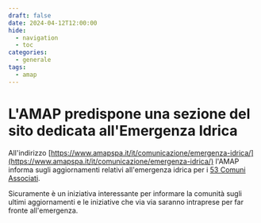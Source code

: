 ```yaml
---
draft: false
date: 2024-04-12T12:00:00
hide:
  - navigation
  - toc
categories:
  - generale
tags:
  - amap
---
```



# L'AMAP predispone una sezione del sito dedicata all'Emergenza Idrica

All'indirizzo [https://www.amapspa.it/it/comunicazione/emergenza-idrica/](https://www.amapspa.it/it/comunicazione/emergenza-idrica/) l'AMAP informa sugli aggiornamenti relativi all'emergenza idrica
per i [53 Comuni Associati](https://www.amapspa.it/it/azienda/).

Sicuramente è un iniziativa interessante per informare la comunità sugli ultimi aggiornamenti e le iniziative che via via saranno intraprese per far fronte all'emergenza.

